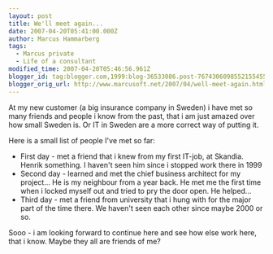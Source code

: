 ```yaml
---
layout: post
title: We'll meet again...
date: 2007-04-20T05:41:00.000Z
author: Marcus Hammarberg
tags:
  - Marcus private
  - Life of a consultant
modified_time: 2007-04-20T05:46:56.961Z
blogger_id: tag:blogger.com,1999:blog-36533086.post-7674306098552155455
blogger_orig_url: http://www.marcusoft.net/2007/04/well-meet-again.html
---
```


At my new customer (a big insurance company in Sweden) i have met so
many friends and people i know from the past, that i am just amazed over
how small Sweden is. Or IT in Sweden are a more correct way of putting
it.

Here is a small list of people I've met so far:

-   First day - met a friend that i knew from my first IT-job, at <span
    id="SPELLING_ERROR_1" class="blsp-spelling-error">Skandia.
    Henrik something. I haven't seen him since i stopped work there in
    1999
-   Second day - learned and met the chief business architect for my
    project... He is my <span id="SPELLING_ERROR_2"
    class="blsp-spelling-corrected">neighbour from a year back.
    He met me the first time when i locked myself out and tried to pry
    the door open. He helped...
-   Third day - met a friend from university that i hung with for the
    major part of the time there. We haven't seen each other since maybe
    2000 or so.

Sooo - i
am looking forward to continue here and see how else work here, that i
know. Maybe they all are friends of me?
